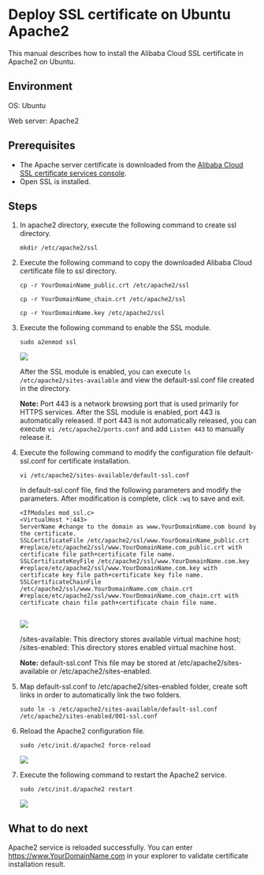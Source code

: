 # Deploy SSL certificate on Ubuntu Apache2

This manual describes how to install the Alibaba Cloud SSL certificate in Apache2 on Ubuntu.

## Environment

OS: Ubuntu

Web server: Apache2

## Prerequisites

-   The Apache server certificate is downloaded from the [Alibaba Cloud SSL certificate services console](https://yundunnext.console.aliyun.com/?spm=5176.2020520155.aliyun_sidebar.30.25af2a528ujbXD&p=cas#/overview/cn-hangzhou).
-   Open SSL is installed.

## Steps

1.  In apache2 directory, execute the following command to create ssl directory.

    `mkdir /etc/apache2/ssl`

2.  Execute the following command to copy the downloaded Alibaba Cloud certificate file to ssl directory.

    `cp -r YourDomainName_public.crt /etc/apache2/ssl`

    `cp -r YourDomainName_chain.crt /etc/apache2/ssl`

    `cp -r YourDomainName.key /etc/apache2/ssl`

3.  Execute the following command to enable the SSL module.

    `sudo a2enmod ssl`

    ![](https://static-aliyun-doc.oss-accelerate.aliyuncs.com/assets/img/93419/156447311336989_en-US.png)

    After the SSL module is enabled, you can execute `ls /etc/apache2/sites-available` and view the default-ssl.conf file created in the directory.

    **Note:** Port 443 is a network browsing port that is used primarily for HTTPS services. After the SSL module is enabled, port 443 is automatically released. If port 443 is not automatically released, you can execute `vi /etc/apache2/ports.conf` and add `Listen 443` to manually release it.

4.  Execute the following command to modify the configuration file default-ssl.conf for certificate installation.

    `vi /etc/apache2/sites-available/default-ssl.conf`

    In default-ssl.conf file, find the following parameters and modify the parameters. After modification is complete, click `:wq` to save and exit.

    ```
    <IfModules mod_ssl.c>
    <VirtualHost *:443>  
    ServerName #change to the domain as www.YourDomainName.com bound by the certificate.
    SSLCertificateFile /etc/apache2/ssl/www.YourDomainName_public.crt #replace/etc/apache2/ssl/www.YourDomainName.com_public.crt with certificate file path+certificate file name.
    SSLCertificateKeyFile /etc/apache2/ssl/www.YourDomainName.com.key  #replace/etc/apache2/ssl/www.YourDomainName.com.key with certificate key file path+certificate key file name.
    SSLCertificateChainFile /etc/apache2/ssl/www.YourDomainName.com_chain.crt  #replace/etc/apache2/ssl/www.YourDomainName.com_chain.crt with certificate chain file path+certificate chain file name.
                            
    ```

    ![](https://static-aliyun-doc.oss-accelerate.aliyuncs.com/assets/img/93419/156447311436991_en-US.png)

    /sites-available: This directory stores available virtual machine host; /sites-enabled: This directory stores enabled virtual machine host.

    **Note:** default-ssl.conf This file may be stored at /etc/apache2/sites-available or /etc/apache2/sites-enabled.

5.  Map default-ssl.conf to /etc/apache2/sites-enabled folder, create soft links in order to automatically link the two folders.

    ```
    sudo ln -s /etc/apache2/sites-available/default-ssl.conf /etc/apache2/sites-enabled/001-ssl.conf
    ```

6.  Reload the Apache2 configuration file.

    `sudo /etc/init.d/apache2 force-reload`

    ![](https://static-aliyun-doc.oss-accelerate.aliyuncs.com/assets/img/93419/156447311436992_en-US.png)

7.  Execute the following command to restart the Apache2 service.

    ```
    sudo /etc/init.d/apache2 restart
    ```

    ![](https://static-aliyun-doc.oss-accelerate.aliyuncs.com/assets/img/93419/156447311436993_en-US.png)


## What to do next

Apache2 service is reloaded successfully. You can enter https://www.YourDomainName.com in your explorer to validate certificate installation result.

